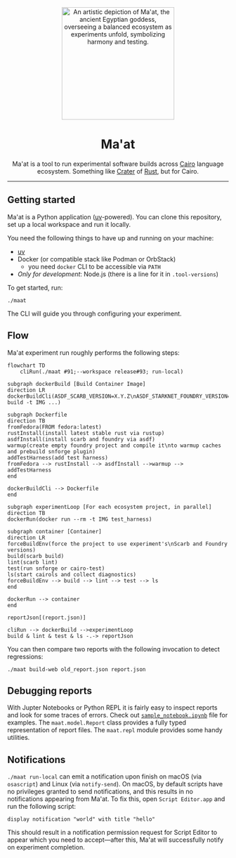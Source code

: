 <div align="center">
  <picture>
    <img alt="An artistic depiction of Ma'at, the ancient Egyptian goddess, overseeing a balanced ecosystem as experiments unfold, symbolizing harmony and testing."
         src="src/maat/frontend/templates/_assets/logo.png"
         height="256" width="256">
  </picture>

# Ma'at

Ma'at is a tool to run experimental software builds across [Cairo] language ecosystem.
Something like [Crater] of [Rust], but for Cairo.
</div>

---

## Getting started

Ma'at is a Python application ([uv]-powered).
You can clone this repository, set up a local workspace and run it locally.

You need the following things to have up and running on your machine:

- [uv]
- Docker (or compatible stack like Podman or OrbStack)
    - you need `docker` CLI to be accessible via `PATH`
- _Only for development_: Node.js (there is a line for it in `.tool-versions`)

To get started, run:

```shell
./maat
```

The CLI will guide you through configuring your experiment.

## Flow

Ma'at experiment run roughly performs the following steps:

```mermaid
flowchart TD
    cliRun(./maat #91;--workspace release#93; run-local)

subgraph dockerBuild [Build Container Image]
direction LR
dockerBuildCli(ASDF_SCARB_VERSION=X.Y.Z\nASDF_STARKNET_FOUNDRY_VERSION=X.Y.Z\ndocker build -t IMG ...)

subgraph Dockerfile
direction TB
fromFedora(FROM fedora:latest)
rustInstall(install latest stable rust via rustup)
asdfInstall(install scarb and foundry via asdf)
warmup(create empty foundry project and compile it\nto warmup caches and prebuild snforge plugin)
addTestHarness(add test harness)
fromFedora --> rustInstall --> asdfInstall -->warmup --> addTestHarness
end

dockerBuildCli --> Dockerfile
end

subgraph experimentLoop [For each ecosystem project, in parallel]
direction TB
dockerRun(docker run --rm -t IMG test_harness)

subgraph container [Container]
direction LR
forceBuildEnv(force the project to use experiment's\nScarb and Foundry versions)
build(scarb build)
lint(scarb lint)
test(run snforge or cairo-test)
ls(start cairols and collect diagnostics)
forceBuildEnv --> build --> lint --> test --> ls
end

dockerRun --> container
end

reportJson[(report.json)]

cliRun --> dockerBuild -->experimentLoop
build & lint & test & ls -.-> reportJson
```

You can then compare two reports with the following invocation to detect regressions:

```shell
./maat build-web old_report.json report.json
```

## Debugging reports

With Jupter Notebooks or Python REPL it is fairly easy to inspect reports and look for some traces
of errors.
Check out [`sample_notebook.ipynb`](./sample_notebook.ipynb) file for examples.
The `maat.model.Report` class provides a fully typed representation of report files.
The `maat.repl` module provides some handy utilities.

## Notifications

`./maat run-local` can emit a notification upon finish on macOS (via `osascript`) and Linux (via
`notify-send`).
On macOS, by default scripts have no privileges granted to send notifications,
and this results in no notifications appearing from Ma'at.
To fix this, open `Script Editor.app` and run the following script:

```applescript
display notification "world" with title "hello"
```

This should result in a notification permission request for Script Editor to appear which you need
to accept—after this, Ma'at will successfully notify on experiment completion.

[cairo]: https://www.cairo-lang.org/

[crater]: https://github.com/rust-lang/crater

[rust]: https://rust-lang.org/

[uv]: https://docs.astral.sh/uv/
